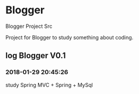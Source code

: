 # Blogger
Blogger Project Src

Project for Blogger to study something about coding.

## log Blogger V0.1
### 2018-01-29 20:45:26
study Spring MVC + Spring + MySql

